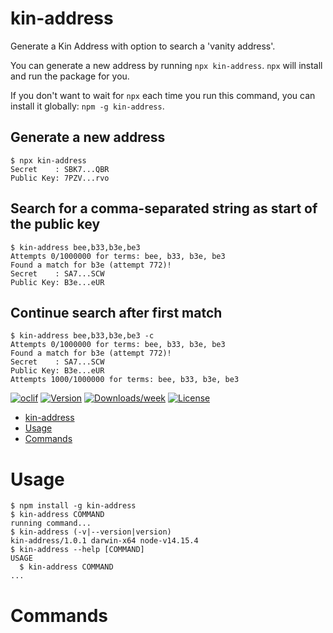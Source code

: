 # kin-address

Generate a Kin Address with option to search a 'vanity address'.

You can generate a new address by running `npx kin-address`. `npx` will install and run the package for you.

If you don't want to wait for `npx` each time you run this command, you can install it globally: `npm -g kin-address`.

## Generate a new address

```shell
$ npx kin-address
Secret    : SBK7...QBR
Public Key: 7PZV...rvo
```

## Search for a comma-separated string as start of the public key

```shell
$ kin-address bee,b33,b3e,be3
Attempts 0/1000000 for terms: bee, b33, b3e, be3
Found a match for b3e (attempt 772)!
Secret    : SA7...SCW
Public Key: B3e...eUR
```

## Continue search after first match

```shell
$ kin-address bee,b33,b3e,be3 -c
Attempts 0/1000000 for terms: bee, b33, b3e, be3
Found a match for b3e (attempt 772)!
Secret    : SA7...SCW
Public Key: B3e...eUR
Attempts 1000/1000000 for terms: bee, b33, b3e, be3
```

[![oclif](https://img.shields.io/badge/cli-oclif-brightgreen.svg)](https://oclif.io)
[![Version](https://img.shields.io/npm/v/kin-address.svg)](https://npmjs.org/package/kin-address)
[![Downloads/week](https://img.shields.io/npm/dw/kin-address.svg)](https://npmjs.org/package/kin-address)
[![License](https://img.shields.io/npm/l/kin-address.svg)](https://github.com/kintegrate/kin-address/blob/master/package.json)

<!-- toc -->

- [kin-address](#kin-address)
- [Usage](#usage)
- [Commands](#commands)
<!-- tocstop -->

# Usage

<!-- usage -->

```sh-session
$ npm install -g kin-address
$ kin-address COMMAND
running command...
$ kin-address (-v|--version|version)
kin-address/1.0.1 darwin-x64 node-v14.15.4
$ kin-address --help [COMMAND]
USAGE
  $ kin-address COMMAND
...
```

<!-- usagestop -->

# Commands

<!-- commands -->

<!-- commandsstop -->
